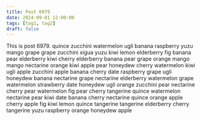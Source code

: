 ```yaml
---
title: Post 6979
date: 2024-09-01 12:00:00
tags: [tag1, tag2]
draft: false
---
```

This is post 6979.
quince
zucchini
watermelon
ugli
banana
raspberry
yuzu
mango
grape
grape
zucchini
xigua
yuzu
kiwi
lemon
elderberry
fig
banana
pear
elderberry
kiwi
cherry
elderberry
banana
pear
grape
orange
mango
mango
nectarine
orange
kiwi
apple
pear
honeydew
cherry
watermelon
kiwi
ugli
apple
zucchini
apple
banana
cherry
date
raspberry
grape
ugli
honeydew
banana
nectarine
grape
nectarine
elderberry
watermelon
grape
watermelon
strawberry
date
honeydew
ugli
orange
zucchini
pear
nectarine
cherry
pear
watermelon
fig
pear
cherry
tangerine
quince
watermelon
nectarine
pear
kiwi
date
banana
cherry
nectarine
quince
orange
apple
cherry
apple
fig
kiwi
lemon
quince
tangerine
tangerine
elderberry
cherry
tangerine
yuzu
raspberry
orange
honeydew
apple
